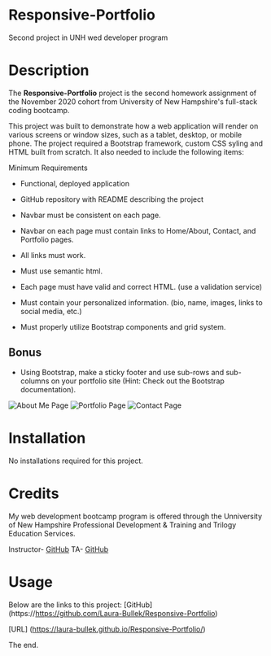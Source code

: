 # Responsive-Portfolio
Second project in UNH wed developer program

# Description
The **Responsive-Portfolio** project is the second homework assignment of the November 2020 cohort from University of New Hampshire's full-stack coding bootcamp. 

This project was built to demonstrate how a web application will render on various screens or window sizes, such as a tablet, desktop, or mobile phone. The project required a Bootstrap framework, custom CSS syling and HTML built from scratch. It also needed to include the following items:

Minimum Requirements
- Functional, deployed application

- GitHub repository with README describing the project

- Navbar must be consistent on each page.

- Navbar on each page must contain links to Home/About, Contact, and Portfolio pages.

- All links must work.

- Must use semantic html.

- Each page must have valid and correct HTML. (use a validation service)

- Must contain your personalized information. (bio, name, images, links to social media, etc.)

- Must properly utilize Bootstrap components and grid system.

## Bonus
- Using Bootstrap, make a sticky footer and use sub-rows and sub-columns on your portfolio site (Hint: Check out the Bootstrap documentation).

![About Me Page](https://i.postimg.cc/MGRyqFN4/About-Me-png.png)
![Portfolio Page](https://i.postimg.cc/WztzbDt3/screencapture-laura-bullek-github-io-Responsive-Portfolio-portfolio-html-2020-12-20-19-49-58.png)
![Contact Page](https://i.postimg.cc/Kcs4p5sg/screencapture-laura-bullek-github-io-Responsive-Portfolio-contact-html-2020-12-20-19-50-54.png)

# Installation
No installations required for this project.

# Credits 
My web development bootcamp program is offered through the Unniversity of New Hampshire Professional Development & Training and Trilogy Education Services.

Instructor- [GitHub](https://github.com/switch120)
TA- [GitHub](https://michaelfearnley.com/)

# Usage
Below are the links to this project:
[GitHub] (https://https://github.com/Laura-Bullek/Responsive-Portfolio)

[URL] (https://laura-bullek.github.io/Responsive-Portfolio/)

The end. 